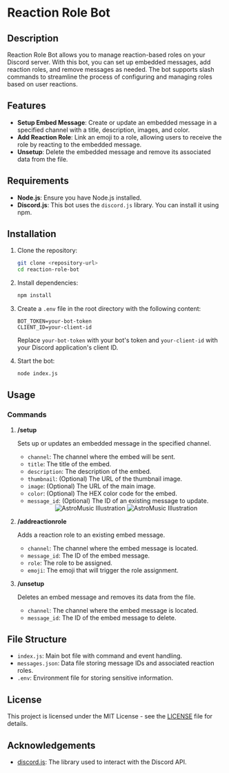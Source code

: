 
# Reaction Role Bot

## Description

Reaction Role Bot allows you to manage reaction-based roles on your Discord server. With this bot, you can set up embedded messages, add reaction roles, and remove messages as needed. The bot supports slash commands to streamline the process of configuring and managing roles based on user reactions.

## Features

- **Setup Embed Message**: Create or update an embedded message in a specified channel with a title, description, images, and color.
- **Add Reaction Role**: Link an emoji to a role, allowing users to receive the role by reacting to the embedded message.
- **Unsetup**: Delete the embedded message and remove its associated data from the file.

## Requirements

- **Node.js**: Ensure you have Node.js installed.
- **Discord.js**: This bot uses the `discord.js` library. You can install it using npm.

## Installation

1. Clone the repository:

   ```bash
   git clone <repository-url>
   cd reaction-role-bot
   ```

2. Install dependencies:

   ```bash
   npm install
   ```

3. Create a `.env` file in the root directory with the following content:

   ```
   BOT_TOKEN=your-bot-token
   CLIENT_ID=your-client-id
   ```

   Replace `your-bot-token` with your bot's token and `your-client-id` with your Discord application's client ID.

4. Start the bot:

   ```bash
   node index.js
   ```

## Usage

### Commands

1. **/setup**

   Sets up or updates an embedded message in the specified channel.

   - `channel`: The channel where the embed will be sent.
   - `title`: The title of the embed.
   - `description`: The description of the embed.
   - `thumbnail`: (Optional) The URL of the thumbnail image.
   - `image`: (Optional) The URL of the main image.
   - `color`: (Optional) The HEX color code for the embed.
   - `message_id`: (Optional) The ID of an existing message to update.
     <div style="text-align: center;">
      <img src="https://f.top4top.io/p_31251dsje9.jpg" alt="AstroMusic Illustration">
      <img src="https://g.top4top.io/p_3125i5dah1.jpg" alt="AstroMusic Illustration">
      </div>
2. **/addreactionrole**

   Adds a reaction role to an existing embed message.

   - `channel`: The channel where the embed message is located.
   - `message_id`: The ID of the embed message.
   - `role`: The role to be assigned.
   - `emoji`: The emoji that will trigger the role assignment.

3. **/unsetup**

   Deletes an embed message and removes its data from the file.

   - `channel`: The channel where the embed message is located.
   - `message_id`: The ID of the embed message to delete.

## File Structure

- `index.js`: Main bot file with command and event handling.
- `messages.json`: Data file storing message IDs and associated reaction roles.
- `.env`: Environment file for storing sensitive information.

## License

This project is licensed under the MIT License - see the [LICENSE](LICENSE) file for details.

## Acknowledgements

- [discord.js](https://discord.js.org/): The library used to interact with the Discord API.
